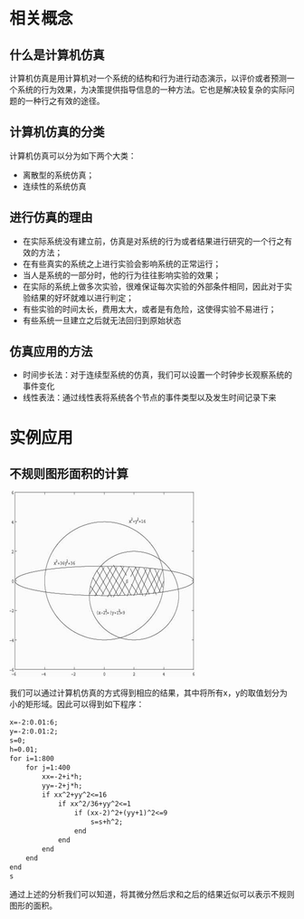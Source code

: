 # 相关概念
## 什么是计算机仿真
计算机仿真是用计算机对一个系统的结构和行为进行动态演示，以评价或者预测一个系统的行为效果，为决策提供指导信息的一种方法。它也是解决较复杂的实际问题的一种行之有效的途径。

## 计算机仿真的分类
计算机仿真可以分为如下两个大类：

- 离散型的系统仿真；
- 连续性的系统仿真

## 进行仿真的理由
- 在实际系统没有建立前，仿真是对系统的行为或者结果进行研究的一个行之有效的方法；
- 在有些真实的系统之上进行实验会影响系统的正常运行；
- 当人是系统的一部分时，他的行为往往影响实验的效果；
- 在实际的系统上做多次实验，很难保证每次实验的外部条件相同，因此对于实验结果的好坏就难以进行判定；
- 有些实验的时间太长，费用太大，或者是有危险，这使得实验不易进行；
- 有些系统一旦建立之后就无法回归到原始状态

## 仿真应用的方法
- 时间步长法：对于连续型系统的仿真，我们可以设置一个时钟步长观察系统的事件变化
- 线性表法：通过线性表将系统各个节点的事件类型以及发生时间记录下来


# 实例应用
## 不规则图形面积的计算
![不规则图形](./img/不规则图形面积的计算.png)

我们可以通过计算机仿真的方式得到相应的结果，其中将所有x，y的取值划分为小的矩形域。因此可以得到如下程序：
```
x=-2:0.01:6;
y=-2:0.01:2;
s=0;
h=0.01;
for i=1:800
    for j=1:400
        xx=-2+i*h;
        yy=-2+j*h;
        if xx^2+yy^2<=16
            if xx^2/36+yy^2<=1
                if (xx-2)^2+(yy+1)^2<=9
                    s=s+h^2;
                end
            end
        end
    end
end
s
```
通过上述的分析我们可以知道，将其微分然后求和之后的结果近似可以表示不规则图形的面积。


